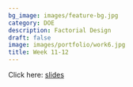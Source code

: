 ```yaml
---
bg_image: images/feature-bg.jpg
category: DOE
description: Factorial Design
draft: false
image: images/portfolio/work6.jpg
title: Week 11-12
---
```


Click here: [slides](/slides/L8_DOE.html)
